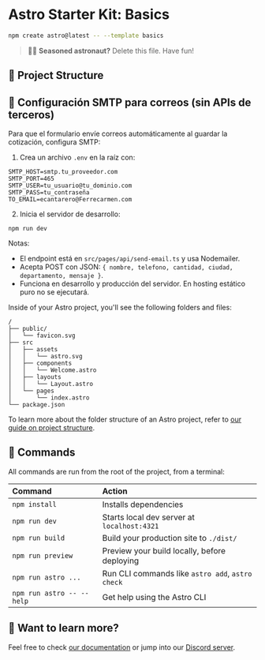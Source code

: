 # Astro Starter Kit: Basics

```sh
npm create astro@latest -- --template basics
```

> 🧑‍🚀 **Seasoned astronaut?** Delete this file. Have fun!

## 🚀 Project Structure

## 📧 Configuración SMTP para correos (sin APIs de terceros)

Para que el formulario envíe correos automáticamente al guardar la cotización, configura SMTP:

1) Crea un archivo `.env` en la raíz con:

```
SMTP_HOST=smtp.tu_proveedor.com
SMTP_PORT=465
SMTP_USER=tu_usuario@tu_dominio.com
SMTP_PASS=tu_contraseña
TO_EMAIL=ecantarero@Ferrecarmen.com
```

2) Inicia el servidor de desarrollo:

```
npm run dev
```

Notas:
- El endpoint está en `src/pages/api/send-email.ts` y usa Nodemailer.
- Acepta POST con JSON: `{ nombre, telefono, cantidad, ciudad, departamento, mensaje }`.
- Funciona en desarrollo y producción del servidor. En hosting estático puro no se ejecutará.

Inside of your Astro project, you'll see the following folders and files:

```text
/
├── public/
│   └── favicon.svg
├── src
│   ├── assets
│   │   └── astro.svg
│   ├── components
│   │   └── Welcome.astro
│   ├── layouts
│   │   └── Layout.astro
│   └── pages
│       └── index.astro
└── package.json
```

To learn more about the folder structure of an Astro project, refer to [our guide on project structure](https://docs.astro.build/en/basics/project-structure/).

## 🧞 Commands

All commands are run from the root of the project, from a terminal:

| Command                   | Action                                           |
| :------------------------ | :----------------------------------------------- |
| `npm install`             | Installs dependencies                            |
| `npm run dev`             | Starts local dev server at `localhost:4321`      |
| `npm run build`           | Build your production site to `./dist/`          |
| `npm run preview`         | Preview your build locally, before deploying     |
| `npm run astro ...`       | Run CLI commands like `astro add`, `astro check` |
| `npm run astro -- --help` | Get help using the Astro CLI                     |

## 👀 Want to learn more?

Feel free to check [our documentation](https://docs.astro.build) or jump into our [Discord server](https://astro.build/chat).
